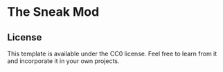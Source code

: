 # The Sneak Mod

## License

This template is available under the CC0 license. Feel free to learn from it and incorporate it in your own projects.
